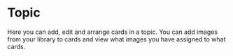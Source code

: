 # Topic

Here you can add, edit and arrange cards in a topic.
You can add images from your library to cards and view what images you have assigned to what cards.
